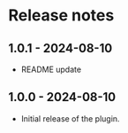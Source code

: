 # Release notes

## 1.0.1 - 2024-08-10

- README update

## 1.0.0 - 2024-08-10

- Initial release of the plugin.